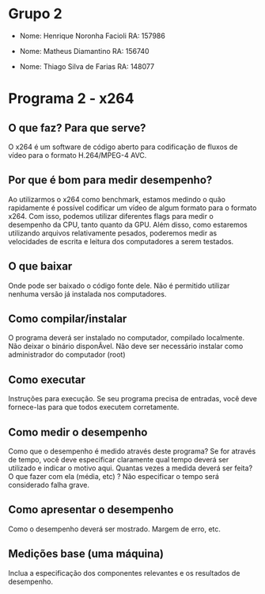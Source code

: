 # Grupo 2

- Nome: Henrique Noronha Facioli RA: 157986

- Nome: Matheus Diamantino RA: 156740

- Nome: Thiago Silva de Farias RA: 148077

# Programa 2 - x264

## O que faz? Para que serve?
O x264 é um software de código aberto para codificação de fluxos de vídeo para o formato H.264/MPEG-4 AVC.

## Por que é bom para medir desempenho?
Ao utilizarmos o x264 como benchmark, estamos medindo o quão rapidamente é possível codificar um vídeo de algum formato para o formato x264. Com isso, podemos utilizar diferentes flags para medir o desempenho da CPU, tanto quanto da GPU. Além disso, como estaremos utilizando arquivos relativamente pesados, poderemos medir as velocidades de escrita e leitura dos computadores a serem testados.

## O que baixar
Onde pode ser baixado o código fonte dele. Não é permitido utilizar nenhuma versão já instalada nos computadores.

## Como compilar/instalar
O programa deverá ser instalado no computador, compilado localmente. Não deixar o binário disponÃ­vel. Não deve ser necessário instalar como administrador do computador (root)

## Como executar
Instruções para execução. Se seu programa precisa de entradas, você deve fornece-las para que todos executem corretamente.

## Como medir o desempenho
Como que o desempenho é medido através deste programa? Se for através de tempo, você deve especificar claramente qual tempo deverá ser utilizado e indicar o motivo aqui. Quantas vezes a medida deverá ser feita? O que fazer com ela (média, etc) ? Não especificar o tempo será considerado falha grave.

## Como apresentar o desempenho
Como o desempenho deverá ser mostrado. Margem de erro, etc. 

## Medições base (uma máquina)
Inclua a especificação dos componentes relevantes e os resultados de desempenho.
